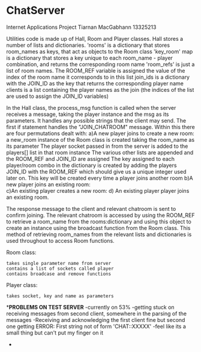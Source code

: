 # ChatServer
Internet Applications Project
Tiarnan MacGabhann
13325213

Utilities code is made up of Hall, Room and Player classes. 
Hall stores a number of lists and dictionaries. 
'rooms' is a dictionary that stores room_names as keys, that act as objects to the Room class
'key_room' map is a dictionary that stores a key unique to each room_name - player combination, and returns the corresponding room name
'room_refs' is just a list of room names. The ROOM_REF variable is assigned the value of the index of the room name it corresponds to in this list 
join_ids is a dictionary with the JOIN_ID as the key that returns the corresponding player name
clients is a list containing the player names as the join (the indices of the list are used to assign the JOIN_ID variables)

In the Hall class, the process_msg function is called when the server receives a message, taking the player instance and the msg as its parameters. It handles any possible strings that the client may send.
The first if statement handles the "JOIN_CHATROOM" message. Within this there are four permutations dealt with:
   a)A new player joins to create a new room: 
      a new_room instance of the Room class is created taking the room_name as its parameter
      The player socket passed in from the server is added to the players[] list in that room instance
      The various other lists are appended and the ROOM_REF and JOIN_ID are assigned
      The key assigned to each player/room combo in the dictionary is created by adding the players JOIN_ID with the ROOM_REF which           should give us a unique integer used later on. This key will be created every time a player joins another room
    b)A new player joins an existing room:  
    c)An existing player creates a new room:
    d) An existing player player joins an existing room.
    
   The response message to the client and relevant chatroom is sent to confirm joining. The relevant chatroom is accessed by using the        ROOM_REF to retrieve a room_name from the rooms:dictionary and using this object to create an instance using the broadcast function        from the Room class. This method of retrieving room_names from the relevant lists and dictionaries is used throughout to access Room      functions. 
   

Room class:

    takes single parameter name from server
    contains a list of sockets called player 
    contains broadcase and remove functions

Player class:

    takes socket, key and name as parameters
    
    
*******PROBLEMS ON TEST SERVER******
   -currently on 53% 
   -getting stuck on receiving messages from second client, somewhere in the parsing of the messages
   -Receiving and acknowledging the first client fine but second one getting ERROR: First string not of form 'CHAT::XXXXX'
   -feel like its a small thing but can't put my finger on it
   
   -
    
    
   
